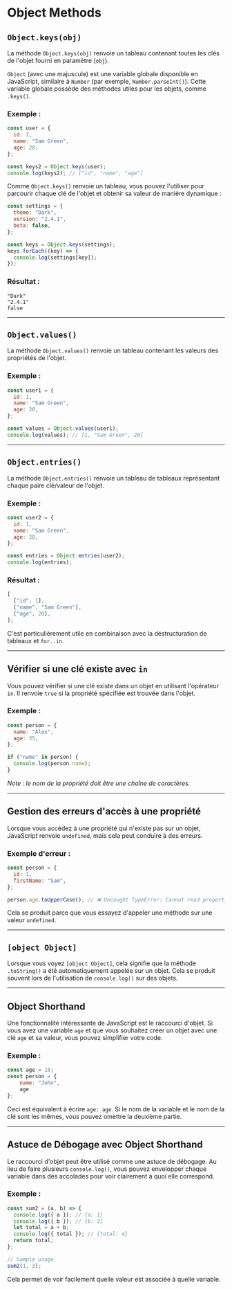 # Object Methods

## `Object.keys(obj)`

La méthode `Object.keys(obj)` renvoie un tableau contenant toutes les clés de l'objet fourni en paramètre (`obj`).

`Object` (avec une majuscule) est une variable globale disponible en JavaScript, similaire à `Number` (par exemple, `Number.parseInt()`). Cette variable globale possède des méthodes utiles pour les objets, comme `.keys()`. 

### Exemple :

```javascript
const user = {
  id: 1,
  name: "Sam Green",
  age: 20,
};

const keys2 = Object.keys(user);
console.log(keys2); // ["id", "name", "age"]
```

Comme `Object.keys()` renvoie un tableau, vous pouvez l'utiliser pour parcourir chaque clé de l'objet et obtenir sa valeur de manière dynamique :

```javascript
const settings = {
  theme: "Dark",
  version: "2.4.1",
  beta: false,
};

const keys = Object.keys(settings);
keys.forEach((key) => {
  console.log(settings[key]);
});
```

### Résultat :

```
"Dark"
"2.4.1"
false
```

---

## `Object.values()`

La méthode `Object.values()` renvoie un tableau contenant les valeurs des propriétés de l'objet.

### Exemple :

```javascript
const user1 = {
  id: 1,
  name: "Sam Green",
  age: 20,
};

const values = Object.values(user1);
console.log(values); // [1, "Sam Green", 20]
```

---

## `Object.entries()`

La méthode `Object.entries()` renvoie un tableau de tableaux représentant chaque paire clé/valeur de l'objet.

### Exemple :

```javascript
const user2 = {
  id: 1,
  name: "Sam Green",
  age: 20,
};

const entries = Object.entries(user2);
console.log(entries); 
```

### Résultat :

```javascript
[
  ["id", 1],
  ["name", "Sam Green"],
  ["age", 20],
];
```

C'est particulièrement utile en combinaison avec la déstructuration de tableaux et `for..in`.

---

## Vérifier si une clé existe avec `in`

Vous pouvez vérifier si une clé existe dans un objet en utilisant l'opérateur `in`. Il renvoie `true` si la propriété spécifiée est trouvée dans l'objet.

### Exemple :

```javascript
const person = {
  name: "Alex",
  age: 35,
};

if ("name" in person) {
  console.log(person.name);
}
```

*Note : le nom de la propriété doit être une chaîne de caractères.*

---

## Gestion des erreurs d'accès à une propriété

Lorsque vous accédez à une propriété qui n'existe pas sur un objet, JavaScript renvoie `undefined`, mais cela peut conduire à des erreurs.

### Exemple d'erreur :

```javascript
const person = {
  id: 1,
  firstName: "Sam",
};

person.age.toUpperCase(); // ❌ Uncaught TypeError: Cannot read property 'toUpperCase' of undefined
```

Cela se produit parce que vous essayez d'appeler une méthode sur une valeur `undefined`.

---

## `[object Object]`

Lorsque vous voyez `[object Object]`, cela signifie que la méthode `.toString()` a été automatiquement appelée sur un objet. Cela se produit souvent lors de l'utilisation de `console.log()` sur des objets.

---

## Object Shorthand

Une fonctionnalité intéressante de JavaScript est le raccourci d'objet. Si vous avez une variable `age` et que vous souhaitez créer un objet avec une clé `age` et sa valeur, vous pouvez simplifier votre code.

### Exemple :

```javascript
const age = 18;
const person = {
    name: "John",
    age
};
```

Ceci est équivalent à écrire `age: age`. Si le nom de la variable et le nom de la clé sont les mêmes, vous pouvez omettre la deuxième partie.

---

## Astuce de Débogage avec Object Shorthand

Le raccourci d'objet peut être utilisé comme une astuce de débogage. Au lieu de faire plusieurs `console.log()`, vous pouvez envelopper chaque variable dans des accolades pour voir clairement à quoi elle correspond.

### Exemple :

```javascript
const sum2 = (a, b) => {
  console.log({ a }); // {a: 1}
  console.log({ b }); // {b: 3}
  let total = a + b;
  console.log({ total }); // {total: 4}
  return total;
};

// Sample usage
sum2(1, 3);
```

Cela permet de voir facilement quelle valeur est associée à quelle variable.

```

